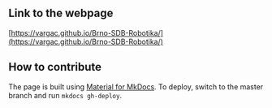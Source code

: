 ## Link to the webpage
[https://vargac.github.io/Brno-SDB-Robotika/](https://vargac.github.io/Brno-SDB-Robotika/)

## How to contribute
The page is built using [Material for MkDocs](https://squidfunk.github.io/mkdocs-material/).
To deploy, switch to the master branch and run `mkdocs gh-deploy`.
